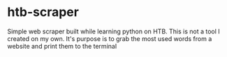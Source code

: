 # htb-scraper
Simple web scraper built while learning python on HTB. 
This is not a tool I created on my own.
It's purpose is to grab the most used words from a website and print them to the terminal

